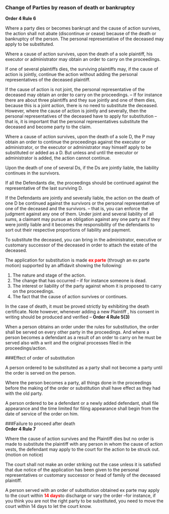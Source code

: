 ### Change of Parties by reason of death or bankruptcy

**Order 4 Rule 6**

Where a party dies or becomes bankrupt and the cause of action survives, the action shall not abate (discontinue or cease) because of the death or bankruptcy of the person. The personal representative of the deceased may apply to be substituted. 

Where a cause of action survives, upon the death of a sole plaintiff, his executor or administrator may obtain an order to carry on the proceedings. 

If one of several plaintiffs dies, the surviving plaintiffs may, if the cause of action is  jointly, continue the action without adding the personal representatives of the deceased plaintiff. 

If the cause of action is not joint, the personal representative of the deceased may obtain an order to carry on the proceedings. – If for instance there are about three plaintiffs and they sue jointly and one of them dies, because this is a joint action, there is no need to substitute the deceased. However, where the cause of action is jointly and severally, then the personal representatives of the deceased have to apply for substitution – that is, it is important that the personal representatives substitute the deceased and become party to the claim.

Where a cause of action survives, upon the death of a sole D, the P may obtain an order to continue the proceedings against the executor or administrator, or the executor or administrator may himself apply to be substituted or added as a D. But unless and until the executor or administrator is added, the action cannot continue. 

Upon the death of one of several Ds, if the Ds are jointly liable, the liability continues in the survivors.

If all the Defendants die, the proceedings should be continued against the representative of the last surviving D. 

If the Defendants are jointly and severally liable, the action on the death of one D be continued against the survivors or the personal representative of one of the deceased and the survivors. – that is, you can enforce the judgment against any one of them. Under joint and several liability of all sums, a claimant may pursue an obligation against any one party as if they were jointly liable and it becomes the responsibility of the defendants to sort out their respective proportions of liability and payment. 

To substitute the deceased, you can bring in the administrator, executive or customary successor of the deceased in order to attach the estate of the deceased. 


The application for substitution is made <span style="color:red;">**ex parte**</span> (through an ex parte motion) supported by an affidavit showing the following:

1. The nature and stage of the action.
2. The change that has occurred – if for instance someone is dead.
3. The interest or liability of the party against whom it is proposed to carry on the proceedings. 
4. The fact that the cause of action survives or continues. 


In the case of death, it must be proved strictly by exhibiting the death certificate. Note however, whenever adding a new Plaintiff , his consent in writing should be produced and verified – **Order 4 Rule 5(3)**

When a person obtains an order under the rules for substitution, the order shall be served on every other party in the proceedings. And where a person becomes a defendant as a result of an order to carry on he must be served also with a writ and the original processes filed in the proceedings/action. 

###Effect of order of substitution

A person ordered to be substituted as a party shall not become a party until the order is served on the person. 

Where the person becomes a party, all things done in the proceedings before the making of the order or substitution shall have effect as they had with the old party.

A person ordered to be a defendant or a newly added defendant, shall file appearance and the time limited for filing appearance shall begin from the date of service of the order on him. 

###Failure to proceed after death   
**Order 4 Rule 7**

Where the cause of action survives and the Plaintiff dies but no order is made to substitute the plaintiff with any person in whom the cause of action vests, the defendant may apply to the court for the action to be struck out. (motion on notice)

The court shall not make an order striking out the case unless it is satisfied that due notice of the application has been given to the personal representatives or customary successor or head of family of the deceased plaintiff. 

A person served with an order of substitution obtained ex parte may apply to the court within <span style="color:red;">**14 days**</span>to discharge or vary the order –for instance, if you think you are not the right party to be substituted, you need to move the court within 14 days to let the court know.